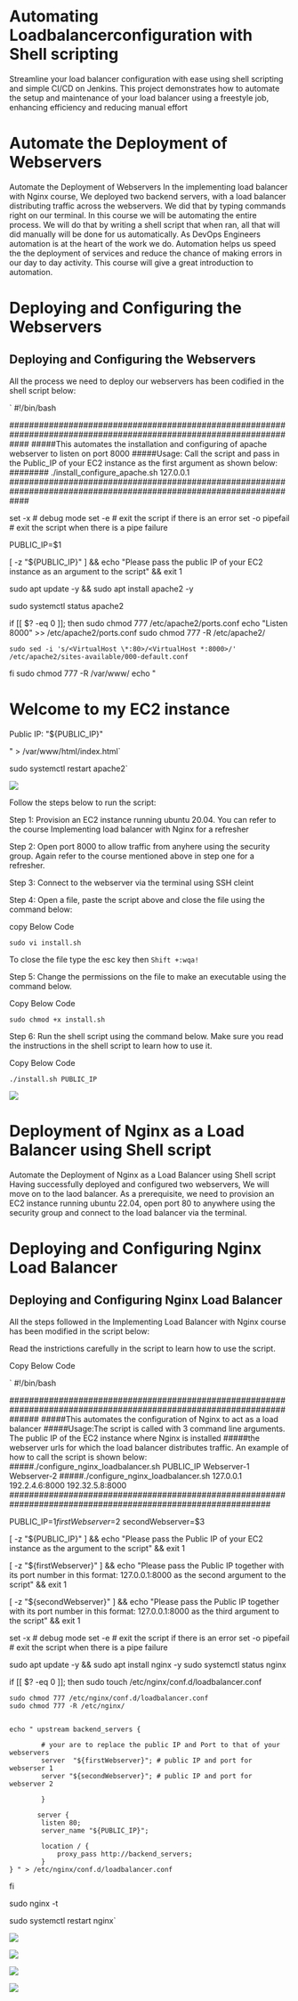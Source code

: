 # Automating Loadbalancerconfiguration with Shell scripting

Streamline your load balancer configuration with ease using shell scripting and simple CI/CD on Jenkins. This project
demonstrates how to automate the setup and maintenance of your load balancer using a freestyle job, enhancing
efficiency and reducing manual effort

# Automate the Deployment of Webservers
Automate the Deployment of Webservers
In the implementing load balancer with Nginx course, We deployed two backend servers, with a load balancer
distributing traffic across the webservers. We did that by typing commands right on our terminal.
In this course we will be automating the entire process. We will do that by writing a shell script that when ran, all that
will did manually will be done for us automatically. As DevOps Engineers automation is at the heart of the work we do.
Automation helps us speed the the deployment of services and reduce the chance of making errors in our day to day
activity.
This course will give a great introduction to automation.

# Deploying and Configuring the Webservers
## Deploying and Configuring the Webservers

All the process we need to deploy our webservers has been codified in the shell script below:

` #!/bin/bash

####################################################################################################################
#####This automates the installation and configuring of apache webserver to listen on port 8000
#####Usage: Call the script and pass in the Public_IP of your EC2 instance as the first argument as shown below:
######## ./install_configure_apache.sh 127.0.0.1
####################################################################################################################

set -x # debug mode
set -e # exit the script if there is an error
set -o pipefail # exit the script when there is a pipe failure

PUBLIC_IP=$1

[ -z "${PUBLIC_IP}" ] && echo "Please pass the public IP of your EC2 instance as an argument to the script" && exit 1

sudo apt update -y &&  sudo apt install apache2 -y

sudo systemctl status apache2

if [[ $? -eq 0 ]]; then
    sudo chmod 777 /etc/apache2/ports.conf
    echo "Listen 8000" >> /etc/apache2/ports.conf
    sudo chmod 777 -R /etc/apache2/

    sudo sed -i 's/<VirtualHost \*:80>/<VirtualHost *:8000>/' /etc/apache2/sites-available/000-default.conf

fi
sudo chmod 777 -R /var/www/
echo "<!DOCTYPE html>
        <html>
        <head>
            <title>My EC2 Instance</title>
        </head>
        <body>
            <h1>Welcome to my EC2 instance</h1>
            <p>Public IP: "${PUBLIC_IP}"</p>
        </body>
        </html>" > /var/www/html/index.html`

sudo systemctl restart apache2`

![](Automate_loadbalacer_images/autoscript.png)


Follow the steps below to run the script:

Step 1: Provision an EC2 instance running ubuntu 20.04. You can refer to the course Implementing load balancer with
Nginx for a refresher

Step 2: Open port 8000 to allow traffic from anyhere using the security group. Again refer to the course mentioned
above in step one for a refresher.

Step 3: Connect to the webserver via the terminal using SSH cleint

Step 4: Open a file, paste the script above and close the file using the command below:

copy Below Code

`sudo vi install.sh`

To close the file type the esc key then `Shift +:wqa!`

Step 5: Change the permissions on the file to make an executable using the command below.

Copy Below Code

`sudo chmod +x install.sh`

Step 6: Run the shell script using the command below. Make sure you read the instructions in the shell script to learn how to use it.

Copy Below Code

`./install.sh PUBLIC_IP`


![](Automate_loadbalacer_images/success.png)

# Deployment of Nginx as a Load Balancer using Shell script

Automate the Deployment of Nginx as a Load Balancer using Shell script
Having successfully deployed and configured two webservers, We will move on to the laod balancer. As a prerequisite,
we need to provision an EC2 instance running ubuntu 22.04, open port 80 to anywhere using the security group and
connect to the load balancer via the terminal.

# Deploying and Configuring Nginx Load Balancer
## Deploying and Configuring Nginx Load Balancer

All the steps followed in the Implementing Load Balancer with Nginx course has been modified in the script below:

Read the instrictions carefully in the script to learn how to use the script.

Copy Below Code

` #!/bin/bash

######################################################################################################################
#####This automates the configuration of Nginx to act as a load balancer
#####Usage:The script is called with 3 command line arguments. The public IP of the EC2 instance where Nginx is installed
#####the webserver urls for which the load balancer distributes traffic. An example of how to call the script is shown below:
#####./configure_nginx_loadbalancer.sh PUBLIC_IP Webserver-1 Webserver-2
#####./configure_nginx_loadbalancer.sh 127.0.0.1 192.2.4.6:8000  192.32.5.8:8000
############################################################################################################# 

PUBLIC_IP=$1
firstWebserver=$2
secondWebserver=$3

[ -z "${PUBLIC_IP}" ] && echo "Please pass the Public IP of your EC2 instance as the argument to the script" && exit 1

[ -z "${firstWebserver}" ] && echo "Please pass the Public IP together with its port number in this format: 127.0.0.1:8000 as the second argument to the script" && exit 1

[ -z "${secondWebserver}" ] && echo "Please pass the Public IP together with its port number in this format: 127.0.0.1:8000 as the third argument to the script" && exit 1

set -x # debug mode
set -e # exit the script if there is an error
set -o pipefail # exit the script when there is a pipe failure


sudo apt update -y && sudo apt install nginx -y
sudo systemctl status nginx

if [[ $? -eq 0 ]]; then
    sudo touch /etc/nginx/conf.d/loadbalancer.conf

    sudo chmod 777 /etc/nginx/conf.d/loadbalancer.conf
    sudo chmod 777 -R /etc/nginx/

    
    echo " upstream backend_servers {

            # your are to replace the public IP and Port to that of your webservers
            server  "${firstWebserver}"; # public IP and port for webserser 1
            server "${secondWebserver}"; # public IP and port for webserver 2

            }

           server {
            listen 80;
            server_name "${PUBLIC_IP}";

            location / {
                proxy_pass http://backend_servers;   
            }
    } " > /etc/nginx/conf.d/loadbalancer.conf
fi

sudo nginx -t

sudo systemctl restart nginx`

![](Automate_loadbalacer_images/three_servers.png)


![](Automate_loadbalacer_images/loadbalancer.png)

![](Automate_loadbalacer_images/webserver1.png)

![](Automate_loadbalacer_images/webserver2.png)

